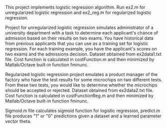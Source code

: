 This project implements logistic regression algorithm. Run ex2.m for unregularized logistic regression and ex2_reg.m for 
regularized logistic regression. 

Project for unregularized logistic regression simulates administrator of a university department with a task to determine each applicant's 
chance of admission based on their results on two exams. You have historical data from previous applicants
that you can use as a training set for logistic regression. For each training example, you have the applicant's scores on two exams and 
the admissions decision. 
Dataset obtained from ex2data1.txt file. Cost function is calculated in costFunction.m and then minimized by 
Matlab/Octave built-in function fminunc.

Regularized logistic regression project emulates a product manager of the factory who have the
test results for some microchips on two different tests. From these two tests,
you would like to determine whether the microchips should be accepted or
rejected. Dataset obtained from ex2data2.txt file. Cost function is calculated in costFunctionReg.m and then minimized by 
Matlab/Octave built-in function fminunc.

Sigmoid.m file calculates sigmoid function for logistic regression, predict.m file produces "1" or "0" predictions given a dataset and a learned parameter
vector theta. 
